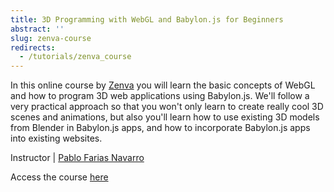 ```yaml
---
title: 3D Programming with WebGL and Babylon.js for Beginners
abstract: ''
slug: zenva-course
redirects:
  - /tutorials/zenva_course
---
```

In this online course by [Zenva](https://zenva.com) you will learn the basic concepts of WebGL and how to program 3D web applications using Babylon.js. We'll follow a very practical approach so that you won't only learn to create really cool 3D scenes and animations, but also you'll learn how to use existing 3D models from Blender in Babylon.js apps, and how to incorporate Babylon.js apps into existing websites.

Instructor | [Pablo Farias Navarro](http://twitter.com/zenvatweets)

Access the course [here](https://academy.zenva.com/product/3d-programming-with-webgl-and-babylon-js-for-beginners/?zva_src=babylonjsdoc)
